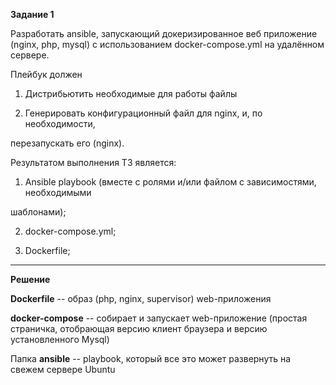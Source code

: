 **Задание 1**

Разработать ansible, запускающий докеризированное веб приложение (nginx, php, mysql) с использованием docker-compose.yml на удалённом сервере.

Плейбук должен

1. Дистрибьютить необходимые для работы файлы

2. Генерировать конфигурационный файл для nginx, и, по необходимости,

перезапускать его (nginx).


Результатом выполнения ТЗ является:

1. Ansible playbook (вместе с ролями и/или файлом с зависимостями, необходимыми

шаблонами);

2. docker-compose.yml;

3. Dockerfile;

------------------------------------------------------------------------------------------------------------------------------------------------

**Решение**

**Dockerfile** -- образ (php, nginx, supervisor) web-приложения

**docker-compose** -- собирает и запускает web-приложение (простая страничка, отобрающая версию клиент браузера и версию установленного Mysql)

Папка **ansible** -- playbook, который все это может развернуть на свежем сервере Ubuntu 

